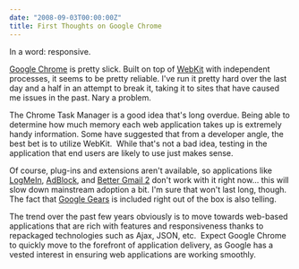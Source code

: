```yaml
---
date: "2008-09-03T00:00:00Z"
title: First Thoughts on Google Chrome
---
```

In a word: responsive.

<a href="http://www.google.com/chrome">Google Chrome</a> is pretty slick.  Built on top of <a href="http://webkit.org/">WebKit</a> with independent processes, it seems to be pretty reliable.  I've run it pretty hard over the last day and a half in an attempt to break it, taking it to sites that have caused me issues in the past.  Nary a problem.

The Chrome Task Manager is a good idea that's long overdue.  Being able to determine how much memory each web application takes up is extremely handy information.  Some have suggested that from a developer angle, the best bet is to utilize WebKit.   While that's not a bad idea, testing in the application that end users are likely to use just makes sense.

Of course, plug-ins and extensions aren't available, so applications like <a href="http://www.logmein.com/">LogMeIn</a>, <a href="https://addons.mozilla.org/en-US/firefox/addon/1865">AdBlock</a>, and <a href="https://addons.mozilla.org/en-US/firefox/addon/6076">Better Gmail 2</a> don't work with it right now... this will slow down mainstream adoption a bit.  I'm sure that won't last long, though.  The fact that <a href="http://gears.google.com/">Google Gears</a> is included right out of the box is also telling.  

The trend over the past few years obviously is to move towards web-based applications that are rich with features and responsiveness thanks to repackaged technologies such as Ajax, JSON, etc.  Expect Google Chrome to quickly move to the forefront of application delivery, as Google has a vested interest in ensuring web applications are working smoothly.
